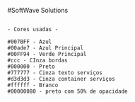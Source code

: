 #SoftWave Solutions

                                                                                                            - Cores usadas - 

    #007BFF - Azul
    #00ade7 - Azul Principal
    #00FF94 - Verde Principal
    #ccc - CInza bordas
    #000000 - Preto
    #777777 - Cinza texto serviços
    #d3d3d3 - Cinza container serviços
    #ffffff - Branco 
    #00000080 - preto com 50% de opacidade


